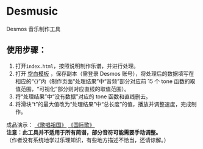 # Desmusic
Desmos 音乐制作工具
## 使用步骤：
1. 打开`index.html`，按照说明制作乐谱，并进行处理。
2. 打开 [空白模板](https://www.desmos.com/calculator/vksw5azxpi) ，保存副本（需登录 Desmos 账号），将处理后的数据填写在相应的“{}”内（制作页面“处理结果”中“音频”部分对应前 15 个 tone 函数的取值范围，“可视化”部分则对应直线的取值范围）。
3. 将“处理结果”中“没有数据”对应的 tone 函数和直线删去。
4. 将滑块“t”的最大值改为“处理结果”中“总长度”的值，播放并调整速度，完成制作。


成品演示： [《歌唱祖国》](https://www.desmos.com/calculator/ubrhvldxev) [《国际歌》](https://www.desmos.com/calculator/b3ayvzfyun)
<br>
**注意：此工具并不适用于所有简谱，部分音符可能需要手动调整。**  
（作者没有系统地学过乐理知识，有些地方描述不恰当，还请谅解。）

